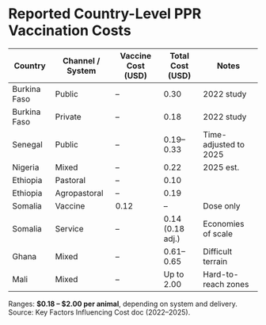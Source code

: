 # Reported Country-Level PPR Vaccination Costs

| Country        | Channel / System | Vaccine Cost (USD) | Total Cost (USD) | Notes |
|----------------|------------------|--------------------|------------------|-------|
| Burkina Faso   | Public           | –                  | 0.30             | 2022 study |
| Burkina Faso   | Private          | –                  | 0.18             | 2022 study |
| Senegal        | Public           | –                  | 0.19–0.33        | Time-adjusted to 2025 |
| Nigeria        | Mixed            | –                  | 0.22             | 2025 est. |
| Ethiopia       | Pastoral         | –                  | 0.10             | |
| Ethiopia       | Agropastoral     | –                  | 0.19             | |
| Somalia        | Vaccine          | 0.12               | –                | Dose only |
| Somalia        | Service          | –                  | 0.14 (0.18 adj.) | Economies of scale |
| Ghana          | Mixed            | –                  | 0.61–0.65        | Difficult terrain |
| Mali           | Mixed            | –                  | Up to 2.00       | Hard-to-reach zones |

Ranges: **$0.18 – $2.00 per animal**, depending on system and delivery.  
Source: Key Factors Influencing Cost doc (2022–2025).
